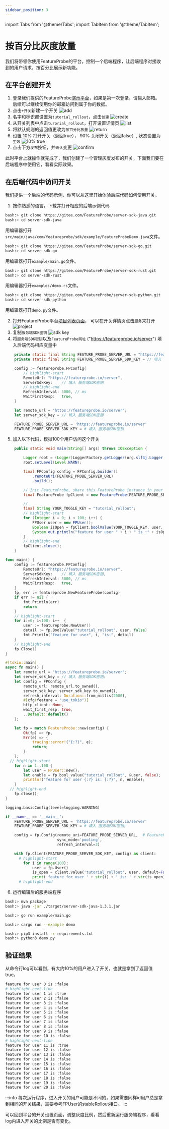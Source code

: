 ```yaml
---
sidebar_position: 3
---
```

import Tabs from '@theme/Tabs';
import TabItem from '@theme/TabItem';

# 按百分比灰度放量

我们将带领你使用FeatureProbe的平台，控制一个后端程序，让后端程序对接收到的用户请求，按百分比展示新功能。

## 在平台创建开关

1. 登录我们提供的FeatureProbe[演示平台](https://featureprobe.io)，如果是第一次登录，请输入邮箱。后续可以继续使用你的邮箱访问到属于你的数据。
2. 点击`+开关`新建一个开关
![add](../../../../../pictures/tutorial_create_toggle_button_cn.png)
3. 名字和标识都设置为`tutorial_rollout`，点击`创建`
![create](../../../../../pictures/tutorial_rollout_create_cn.png)
7. 从开关列表中点击`turorial_rollout`，打开设置详情页
![list](../../../../../pictures/tutorial_list_click_cn.png)
8. 将默认规则的返回值更改为`按百分比放量`
![return](../../../../../pictures/tutorial_return_percentage_cn.png)
9. 设置 10% 打开开关（返回true）， 90% 关闭开关（返回false）, 状态设置为 `生效`
![10% true](../../../../../pictures/tutorial_rollout_enable_cn.png)
10. 点击下方`发布`按钮，并`确认`变更
![confirm](../../../../../pictures/tutorial_rollout_confirm_cn.png)

此时平台上就操作就完成了，我们创建了一个管理灰度发布的开关，下面我们要在后端程序中使用它，看看实际效果。


## 在后端代码中访问开关

我们提供一个后端的代码示例，你可以从这里开始体验后端代码如何使用开关。

1. 按你熟悉的语言，下载并打开相应的后端示例代码

<Tabs groupId="language">
  <TabItem value="java" label="Java" default>

~~~bash
bash:> git clone https://gitee.com/FeatureProbe/server-sdk-java.git
bash:> cd server-sdk-java
~~~
用编辑器打开`src/main/java/com/featureprobe/sdk/example/FeatureProbeDemo.java`文件。

  </TabItem>
  <TabItem value="golang" label="Go">

~~~bash
bash:> git clone https://gitee.com/FeatureProbe/server-sdk-go.git
bash:> cd server-sdk-go
~~~
用编辑器打开`example/main.go`文件。
  </TabItem>
  <TabItem value="rust" label="Rust">

~~~bash
bash:> git clone https://gitee.com/FeatureProbe/server-sdk-rust.git
bash:> cd server-sdk-rust
~~~
用编辑器打开`examples/demo.rs`文件。
  </TabItem>
  <TabItem value="python" label="Python">

~~~bash
bash:> git clone https://gitee.com/FeatureProbe/server-sdk-python.git
bash:> cd server-sdk-python
~~~
用编辑器打开`demo.py`文件。
  </TabItem>
</Tabs>

2. 打开FeatureProbe平台[项目列表页面](https://featureprobe.io/projects)， 可以在开关详情页点击`服务`来打开
![project](../../../../../pictures/tutorial_click_project_cn.png)
3. 复制`服务端SDK密钥`
![sdk key](../../../../../pictures/tutorial_rollout_server_sdk_key_cn.png)
4. 将`服务端SDK密钥`以及`FeatureProbe网址` ("https://featureprobe.io/server") 填入后端代码相应变量中

<Tabs groupId="language">
   <TabItem value="java" label="Java" default>

~~~java title="src/main/java/com/featureprobe/sdk/example/FeatureProbeDemo.java"
    private static final String FEATURE_PROBE_SERVER_URL = "https://featureprobe.io/server";
    private static final String FEATURE_PROBE_SERVER_SDK_KEY = // 填入 服务端SDK密钥 ;
~~~
  </TabItem>
  <TabItem value="golang" label="Go">

~~~go title="example/main.go"
	config := featureprobe.FPConfig{
	    // highlight-start
		RemoteUrl: "https://featureprobe.io/server",
		ServerSdkKey:    // 填入 服务端SDK密钥
		// highlight-end
		RefreshInterval: 5000, // ms
		WaitFirstResp:   true,
	}
~~~
</TabItem>
<TabItem value="rust" label="Rust">

~~~rust title="examples/demo.rs"
    let remote_url = "https://featureprobe.io/server";
    let server_sdk_key = // 填入 服务端SDK密钥
~~~
</TabItem>
<TabItem value="python" label="Python">

~~~python title="demo.py"
    FEATURE_PROBE_SERVER_URL = 'https://featureprobe.io/server'
    FEATURE_PROBE_SERVER_SDK_KEY = # 填入 服务端SDK密钥
~~~
</TabItem>
</Tabs>

5. 加入以下代码，模拟100个用户访问这个开关

<Tabs groupId="language">
   <TabItem value="java" label="Java" default>

~~~java title="src/main/java/com/featureprobe/sdk/example/FeatureProbeDemo.java"
    public static void main(String[] args) throws IOException {

        Logger root = (Logger)LoggerFactory.getLogger(org.slf4j.Logger.ROOT_LOGGER_NAME);
        root.setLevel(Level.WARN);

        final FPConfig config = FPConfig.builder()
            .remoteUri(FEATURE_PROBE_SERVER_URL)
            .build();

        // Init FeatureProbe, share this FeatureProbe instance in your project.
        final FeatureProbe fpClient = new FeatureProbe(FEATURE_PROBE_SERVER_SDK_KEY, config);

        //
        final String YOUR_TOGGLE_KEY = "tutorial_rollout";
        // highlight-start
        for (Integer i = 0; i < 100; i++) {
            FPUser user = new FPUser();
            Boolean isOpen = fpClient.boolValue(YOUR_TOGGLE_KEY, user, false);
            System.out.println("feature for user " + i + " is :" + isOpen);
        }
        // highlight-end
        fpClient.close();
    }
~~~

</TabItem>
<TabItem value="golang" label="Go">

~~~go title="example/main.go"
func main() {
	config := featureprobe.FPConfig{
		RemoteUrl: "https://featureprobe.io/server",
		ServerSdkKey:    // 填入 服务端SDK密钥,
		RefreshInterval: 5000, // ms
		WaitFirstResp:   true,
	}
	fp, err := featureprobe.NewFeatureProbe(config)
	if err != nil {
		fmt.Println(err)
		return
	}
    // highlight-start
	for i:=0; i<100; i++  {
		user := featureprobe.NewUser()
		detail := fp.BoolValue("tutorial_rollout", user, false)
		fmt.Println("feature for user", i, "is:", detail)
	}
	// highlight-end
	fp.Close()
}
~~~
</TabItem>
<TabItem value="rust" label="Rust">

~~~rust title="examples/demo.rs"
#[tokio::main]
async fn main() {
    let remote_url = "https://featureprobe.io/server";
    let server_sdk_key = // 填入 服务端SDK密钥;
    let config = FPConfig {
        remote_url: remote_url.to_owned(),
        server_sdk_key: server_sdk_key.to_owned(),
        refresh_interval: Duration::from_millis(2000),
        #[cfg(feature = "use_tokio")]
        http_client: None,
        wait_first_resp: true,
        ..Default::default()
    };

    let fp = match FeatureProbe::new(config) {
        Ok(fp) => fp,
        Err(e) => {
            tracing::error!("{:?}", e);
            return;
        }
    };
  // highlight-start
    for n in 1..100 {
        let user = FPUser::new();
        let enable = fp.bool_value("tutorial_rollout", &user, false);
        println!("feature for user {:?} is: {:?}", n, enable);
    }
  // highlight-end
    fp.close();
}
~~~
</TabItem>
<TabItem value="python" label="Python">

~~~python title="demo.py"
logging.basicConfig(level=logging.WARNING)

if __name__ == '__main__':
    FEATURE_PROBE_SERVER_URL = 'https://featureprobe.io/server'
    FEATURE_PROBE_SERVER_SDK_KEY = # 填入 服务端SDK密钥;

    config = fp.Config(remote_uri=FEATURE_PROBE_SERVER_URL,  # FeatureProbe server URL
                       sync_mode='pooling',
                       refresh_interval=3)

    with fp.Client(FEATURE_PROBE_SERVER_SDK_KEY, config) as client:
      # highlight-start
        for i in range(100):
            user = fp.User()
            is_open = client.value('tutorial_rollout', user, default=False)
            print('feature for user ' + str(i) + ' is: ' + str(is_open))
      # highlight-end
~~~
</TabItem>
</Tabs>

6. 运行编辑后的服务端程序

<Tabs groupId="language">
   <TabItem value="java" label="Java" default>

~~~bash
bash:> mvn package
bash:> java -jar ./target/server-sdk-java-1.3.1.jar
~~~
</TabItem>
<TabItem value="golang" label="Go">

~~~bash
bash:> go run example/main.go
~~~
</TabItem>
<TabItem value="rust" label="Rust">

~~~bash
bash:> cargo run --example demo
~~~
</TabItem>
<TabItem value="python" label="Python">

~~~bash
bash:> pip3 install -r requirements.txt
bash:> python3 demo.py
~~~
</TabItem>
</Tabs>

## 验证结果
从命令行log可以看到，有大约10%的用户进入了开关，也就是拿到了返回值true。

~~~bash
feature for user 0 is :false
# highlight-next-line
feature for user 1 is :true
feature for user 2 is :false
feature for user 3 is :false
feature for user 4 is :false
feature for user 5 is :false
feature for user 6 is :false
feature for user 7 is :false
feature for user 8 is :false
feature for user 9 is :false
feature for user 10 is :false
# highlight-next-line
feature for user 11 is :true
feature for user 12 is :false
feature for user 13 is :false
feature for user 14 is :false
feature for user 15 is :false
feature for user 16 is :false
feature for user 17 is :false
feature for user 18 is :false
feature for user 19 is :false
feature for user 20 is :false
~~~

:::info
每次运行程序，进入开关的用户可能是不同的，如果需要同样id用户总是拿到相同的开关结果，需要参考FPUser的stableRollout接口。
:::

可以回到平台的开关设置页面，调整灰度比例，然后重新运行服务端程序，看看log内进入开关的比例是否有变化。


